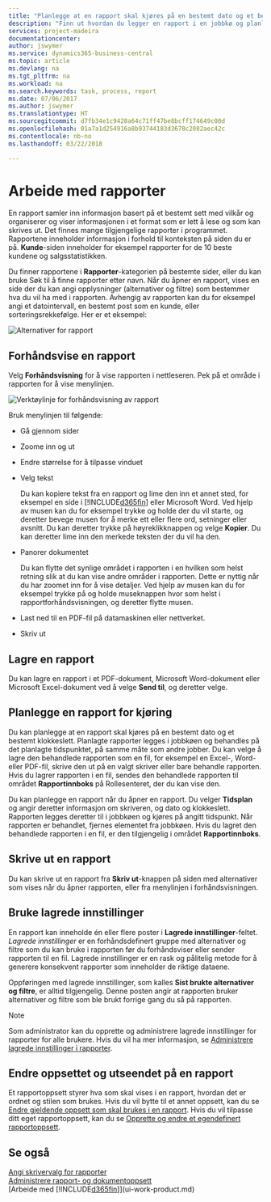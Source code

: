 ```yaml
---
title: "Planlegge at en rapport skal kjøres på en bestemt dato og et bestemt klokkeslett | Microsoft-dokumentasjon"
description: "Finn ut hvordan du legger en rapport i en jobbkø og planlegger at den skal behandles på en bestemt dato og et bestemt klokkeslett."
services: project-madeira
documentationcenter: 
author: jswymer
ms.service: dynamics365-business-central
ms.topic: article
ms.devlang: na
ms.tgt_pltfrm: na
ms.workload: na
ms.search.keywords: task, process, report
ms.date: 07/06/2017
ms.author: jswymer
ms.translationtype: HT
ms.sourcegitcommit: d7fb34e1c9428a64c71ff47be8bcff174649c00d
ms.openlocfilehash: 01a7a1d254916a8b93744183d3678c2082aec42c
ms.contentlocale: nb-no
ms.lasthandoff: 03/22/2018

---
```

# <a name="working-with-reports"></a>Arbeide med rapporter
En rapport samler inn informasjon basert på et bestemt sett med vilkår og organiserer og viser informasjonen i et format som er lett å lese og som kan skrives ut. Det finnes mange tilgjengelige rapporter i programmet. Rapportene inneholder informasjon i forhold til konteksten på siden du er på. **Kunde**-siden inneholder for eksempel rapporter for de 10 beste kundene og salgsstatistikken.

Du finner rapportene i **Rapporter**-kategorien på bestemte sider, eller du kan bruke Søk til å finne rapporter etter navn. Når du åpner en rapport, vises en side der du kan angi opplysninger (alternativer og filtre) som bestemmer hva du vil ha med i rapporten. Avhengig av rapporten kan du for eksempel angi et datointervall, en bestemt post som en kunde, eller sorteringsrekkefølge. Her er et eksempel:

![Alternativer for rapport](media/report_options.png "Alternativer for rapport")

## <a name="previewing-a-report"></a>Forhåndsvise en rapport
Velg **Forhåndsvisning** for å vise rapporten i nettleseren. Pek på et område i rapporten for å vise menylinjen.  

![Verktøylinje for forhåndsvisning av rapport](media/report_viewer.png "Verktøylinje for forhåndsvisning av rapport")

Bruk menylinjen til følgende:

-   Gå gjennom sider
-   Zoome inn og ut
-   Endre størrelse for å tilpasse vinduet
-   Velg tekst

    Du kan kopiere tekst fra en rapport og lime den inn et annet sted, for eksempel en side i [!INCLUDE[d365fin](includes/d365fin_md.md)] eller Microsoft Word.  Ved hjelp av musen kan du for eksempel trykke og holde der du vil starte, og deretter bevege musen for å merke ett eller flere ord, setninger eller avsnitt. Du kan deretter trykke på høyreklikknappen og velge **Kopier**. Du kan deretter lime inn den merkede teksten der du vil ha den.
-   Panorer dokumentet

    Du kan flytte det synlige området i rapporten i en hvilken som helst retning slik at du kan vise andre områder i rapporten. Dette er nyttig når du har zoomet inn for å vise detaljer.  Ved hjelp av musen kan du for eksempel trykke på og holde museknappen hvor som helst i rapportforhåndsvisningen, og deretter flytte musen.

-   Last ned til en PDF-fil på datamaskinen eller nettverket.
-   Skriv ut


## <a name="saving-a-report"></a>Lagre en rapport
Du kan lagre en rapport i et PDF-dokument, Microsoft Word-dokument eller Microsoft Excel-dokument ved å velge **Send til**, og deretter velge.

## <a name="ScheduleReport"></a> Planlegge en rapport for kjøring
Du kan planlegge at en rapport skal kjøres på en bestemt dato og et bestemt klokkeslett. Planlagte rapporter legges i jobbkøen og behandles på det planlagte tidspunktet, på samme måte som andre jobber. Du kan velge å lagre den behandlede rapporten som en fil, for eksempel en Excel-, Word- eller PDF-fil, skrive den ut på en valgt skriver eller bare behandle rapporten. Hvis du lagrer rapporten i en fil, sendes den behandlede rapporten til området **Rapportinnboks** på Rollesenteret, der du kan vise den.

Du kan planlegge en rapport når du åpner en rapport. Du velger **Tidsplan** og angir deretter informasjon om skriveren, og dato og klokkeslett. Rapporten legges deretter til i jobbkøen og kjøres på angitt tidspunkt. Når rapporten er behandlet, fjernes elementet fra jobbkøen. Hvis du lagret den behandlede rapporten i en fil, er den tilgjengelig i området **Rapportinnboks**.

## <a name="PrintReport"></a>Skrive ut en rapport
Du kan skrive ut en rapport fra **Skriv ut**-knappen på siden med alternativer som vises når du åpner rapporten, eller fra menylinjen i forhåndsvisningen.

## <a name="using-saved-settings"></a>Bruke lagrede innstillinger
En rapport kan inneholde én eller flere poster i **Lagrede innstillinger**-feltet. *Lagrede innstillinger* er en forhåndsdefinert gruppe med alternativer og filtre som du kan bruke i rapporten før du forhåndsviser eller sender rapporten til en fil. Lagrede innstillinger er en rask og pålitelig metode for å generere konsekvent rapporter som inneholder de riktige dataene.

Oppføringen med lagrede innstillinger, som kalles **Sist brukte alternativer og filtre**, er alltid tilgjengelig. Denne posten angir at rapporten bruker alternativer og filtre som ble brukt forrige gang du så på rapporten.

>[!NOTE]
>Som administrator kan du opprette og administrere lagrede innstillinger for rapporter for alle brukere. Hvis du vil ha mer informasjon, se [Administrere lagrede innstillinger i rapporter](reports-saving-reusing-settings.md).

## <a name="changing-the-layout-and-look-of-a-report"></a>Endre oppsettet og utseendet på en rapport
Et rapportoppsett styrer hva som skal vises i en rapport, hvordan det er ordnet og stilen som brukes. Hvis du vil bytte til et annet oppsett, kan du se [Endre gjeldende oppsett som skal brukes i en rapport](ui-how-change-layout-currently-used-report.md). Hvis du vil tilpasse ditt eget rapportoppsett, kan du se [Opprette og endre et egendefinert rapportoppsett](ui-how-create-custom-report-layout.md).

## <a name="see-also"></a>Se også
[Angi skrivervalg for rapporter](ui-specify-printer-selection-reports.md)  
[Administrere rapport- og dokumentoppsett](ui-manage-report-layouts.md)  
[Arbeide med [!INCLUDE[d365fin](includes/d365fin_md.md)]](ui-work-product.md)

